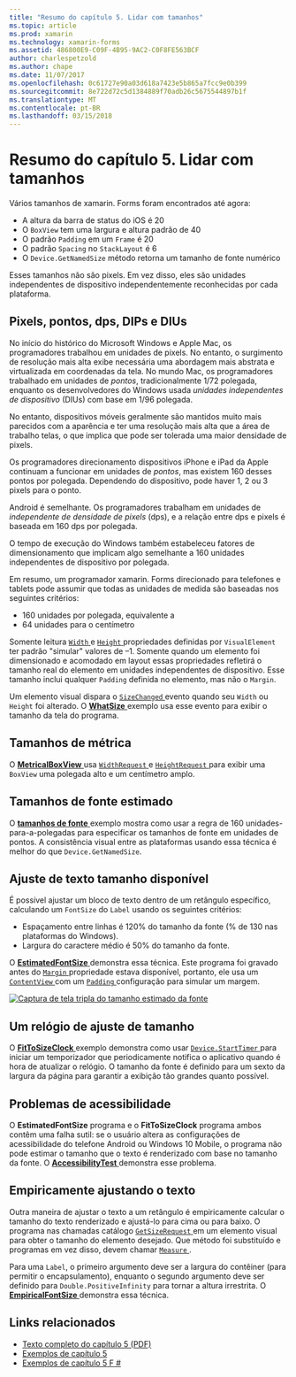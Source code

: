 ```yaml
---
title: "Resumo do capítulo 5. Lidar com tamanhos"
ms.topic: article
ms.prod: xamarin
ms.technology: xamarin-forms
ms.assetid: 486800E9-C09F-4B95-9AC2-C0F8FE563BCF
author: charlespetzold
ms.author: chape
ms.date: 11/07/2017
ms.openlocfilehash: 0c61727e90a03d618a7423e5b865a7fcc9e0b399
ms.sourcegitcommit: 8e722d72c5d1384889f70adb26c5675544897b1f
ms.translationtype: MT
ms.contentlocale: pt-BR
ms.lasthandoff: 03/15/2018
---
```

# <a name="summary-of-chapter-5-dealing-with-sizes"></a>Resumo do capítulo 5. Lidar com tamanhos

Vários tamanhos de xamarin. Forms foram encontrados até agora:

- A altura da barra de status do iOS é 20
- O `BoxView` tem uma largura e altura padrão de 40
- O padrão `Padding` em um `Frame` é 20
- O padrão `Spacing` no `StackLayout` é 6
- O `Device.GetNamedSize` método retorna um tamanho de fonte numérico

Esses tamanhos não são pixels. Em vez disso, eles são unidades independentes de dispositivo independentemente reconhecidas por cada plataforma.

## <a name="pixels-points-dps-dips-and-dius"></a>Pixels, pontos, dps, DIPs e DIUs

No início do histórico do Microsoft Windows e Apple Mac, os programadores trabalhou em unidades de pixels. No entanto, o surgimento de resolução mais alta exibe necessária uma abordagem mais abstrata e virtualizada em coordenadas da tela. No mundo Mac, os programadores trabalhado em unidades de *pontos*, tradicionalmente 1/72 polegada, enquanto os desenvolvedores do Windows usada *unidades independentes de dispositivo* (DIUs) com base em 1/96 polegada.

No entanto, dispositivos móveis geralmente são mantidos muito mais parecidos com a aparência e ter uma resolução mais alta que a área de trabalho telas, o que implica que pode ser tolerada uma maior densidade de pixels.

Os programadores direcionamento dispositivos iPhone e iPad da Apple continuam a funcionar em unidades de *pontos*, mas existem 160 desses pontos por polegada. Dependendo do dispositivo, pode haver 1, 2 ou 3 pixels para o ponto.

Android é semelhante. Os programadores trabalham em unidades de *independente de densidade de pixels* (dps), e a relação entre dps e pixels é baseada em 160 dps por polegada.

O tempo de execução do Windows também estabeleceu fatores de dimensionamento que implicam algo semelhante a 160 unidades independentes de dispositivo por polegada.

Em resumo, um programador xamarin. Forms direcionado para telefones e tablets pode assumir que todas as unidades de medida são baseadas nos seguintes critérios:

- 160 unidades por polegada, equivalente a
- 64 unidades para o centímetro

Somente leitura [ `Width` ](https://developer.xamarin.com/api/property/Xamarin.Forms.VisualElement.Width/) e [ `Height` ](https://developer.xamarin.com/api/property/Xamarin.Forms.VisualElement.Height/) propriedades definidas por `VisualElement` ter padrão "simular" valores de &ndash;1. Somente quando um elemento foi dimensionado e acomodado em layout essas propriedades refletirá o tamanho real do elemento em unidades independentes de dispositivo. Esse tamanho inclui qualquer `Padding` definida no elemento, mas não o `Margin`.

Um elemento visual dispara o [ `SizeChanged` ](https://developer.xamarin.com/api/event/Xamarin.Forms.VisualElement.SizeChanged/) evento quando seu `Width` ou `Height` foi alterado. O [ **WhatSize** ](https://github.com/xamarin/xamarin-forms-book-samples/tree/master/Chapter05/WhatSize) exemplo usa esse evento para exibir o tamanho da tela do programa.

## <a name="metrical-sizes"></a>Tamanhos de métrica

O [ **MetricalBoxView** ](https://github.com/xamarin/xamarin-forms-book-samples/tree/master/Chapter05/MetricalBoxView) usa [ `WidthRequest` ](https://developer.xamarin.com/api/property/Xamarin.Forms.VisualElement.WidthRequest/) e [ `HeightRequest` ](https://developer.xamarin.com/api/property/Xamarin.Forms.VisualElement.HeightRequest/) para exibir uma `BoxView` uma polegada alto e um centímetro amplo.

## <a name="estimated-font-sizes"></a>Tamanhos de fonte estimado

O [ **tamanhos de fonte** ](https://github.com/xamarin/xamarin-forms-book-samples/tree/master/Chapter05/FontSizes) exemplo mostra como usar a regra de 160 unidades-para-a-polegadas para especificar os tamanhos de fonte em unidades de pontos. A consistência visual entre as plataformas usando essa técnica é melhor do que `Device.GetNamedSize`.

## <a name="fitting-text-to-available-size"></a>Ajuste de texto tamanho disponível

É possível ajustar um bloco de texto dentro de um retângulo específico, calculando um `FontSize` do `Label` usando os seguintes critérios:

- Espaçamento entre linhas é 120% do tamanho da fonte (% de 130 nas plataformas do Windows).
- Largura do caractere médio é 50% do tamanho da fonte.

O [ **EstimatedFontSize** ](https://github.com/xamarin/xamarin-forms-book-samples/tree/master/Chapter05/EstimatedFontSize) demonstra essa técnica. Este programa foi gravado antes do [ `Margin` ](https://developer.xamarin.com/api/property/Xamarin.Forms.View.Margin/) propriedade estava disponível, portanto, ele usa um [ `ContentView` ](https://developer.xamarin.com/api/type/Xamarin.Forms.ContentView/) com um [ `Padding` ](https://developer.xamarin.com/api/property/Xamarin.Forms.Layout.Padding/) configuração para simular um margem.

[![Captura de tela tripla do tamanho estimado da fonte](images/ch05fg07-small.png "texto ajustar ao tamanho disponível")](images/ch05fg07-large.png#lightbox "texto ajustar ao tamanho disponível")

## <a name="a-fit-to-size-clock"></a>Um relógio de ajuste de tamanho

O [ **FitToSizeClock** ](https://github.com/xamarin/xamarin-forms-book-samples/tree/master/Chapter05/FitToSizeClock) exemplo demonstra como usar [ `Device.StartTimer` ](https://developer.xamarin.com/api/member/Xamarin.Forms.Device.StartTimer/p/System.TimeSpan/System.Func%7BSystem.Boolean%7D/) para iniciar um temporizador que periodicamente notifica o aplicativo quando é hora de atualizar o relógio. O tamanho da fonte é definido para um sexto da largura da página para garantir a exibição tão grandes quanto possível.

## <a name="accessibility-issues"></a>Problemas de acessibilidade

O **EstimatedFontSize** programa e o **FitToSizeClock** programa ambos contêm uma falha sutil: se o usuário altera as configurações de acessibilidade do telefone Android ou Windows 10 Mobile, o programa não pode estimar o tamanho que o texto é renderizado com base no tamanho da fonte. O [ **AccessibilityTest** ](https://github.com/xamarin/xamarin-forms-book-samples/tree/master/Chapter05/AccessibilityTest) demonstra esse problema.

## <a name="empirically-fitting-text"></a>Empiricamente ajustando o texto

Outra maneira de ajustar o texto a um retângulo é empiricamente calcular o tamanho do texto renderizado e ajustá-lo para cima ou para baixo. O programa nas chamadas catálogo [ `GetSizeRequest` ](https://developer.xamarin.com/api/member/Xamarin.Forms.VisualElement.GetSizeRequest/p/System.Double/System.Double/) em um elemento visual para obter o tamanho do elemento desejado. Que método foi substituído e programas em vez disso, devem chamar [ `Measure` ](https://developer.xamarin.com/api/member/Xamarin.Forms.VisualElement.Measure/p/System.Double/System.Double/Xamarin.Forms.MeasureFlags/).

Para uma `Label`, o primeiro argumento deve ser a largura do contêiner (para permitir o encapsulamento), enquanto o segundo argumento deve ser definido para `Double.PositiveInfinity` para tornar a altura irrestrita. O [ **EmpiricalFontSize** ](https://github.com/xamarin/xamarin-forms-book-samples/tree/master/Chapter05/EmpiricalFontSize) demonstra essa técnica.



## <a name="related-links"></a>Links relacionados

- [Texto completo do capítulo 5 (PDF)](https://download.xamarin.com/developer/xamarin-forms-book/XamarinFormsBook-Ch05-Apr2016.pdf)
- [Exemplos de capítulo 5](https://github.com/xamarin/xamarin-forms-book-samples/tree/master/Chapter05)
- [Exemplos de capítulo 5 F #](https://github.com/xamarin/xamarin-forms-book-samples/tree/master/Chapter05/FS)
